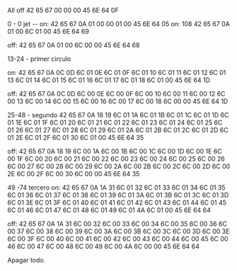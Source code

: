 All off
 42 65 67 00 00 00 45 6E 64 0F

0 - 0 jet --
on:
42 65 67 0A 01 00 00 01 00 45 6E 64 05
on: 108
42 65 67 0A 01 00 6C 01 00 45 6E 64 69

off:
42 65 67 0A 01 00 6C 00 00 45 6E 64 68


13-24 - primer circulo

on:
42 65 67 0A 0C 0D 6C 01 0E 6C 01 0F 6C 01 10 6C
01 11 6C 01 12 6C 01 13 6C 01 14 6C 01 15 6C 01
16 6C 01 17 6C 01 18 6C 01 00 45 6E 64 1D

off:
42 65 67 0A 0C 0D 6C 00 0E 6C 00 0F 6C 00 10 6C
00 11 6C 00 12 6C 00 13 6C 00 14 6C 00 15 6C 00
16 6C 00 17 6C 00 18 6C 00 00 45 6E 64 1D


25-48 - segundo
42 65 67 0A 18 19 6C 01 1A 6C 01 1B 6C 01 1C 6C
01 1D 6C 01 1E 6C 01 1F 6C 01 20 6C 01 21 6C 01
22 6C 01 23 6C 01 24 6C 01 25 6C 01 26 6C 01 27
6C 01 28 6C 01 29 6C 01 2A 6C 01 2B 6C 01 2C 6C
01 2D 6C 01 2E 6C 01 2F 6C 01 30 6C 01 00 45 6E
64 35

off:
42 65 67 0A 18 19 6C 00 1A 6C 00 1B 6C 00 1C 6C
00 1D 6C 00 1E 6C 00 1F 6C 00 20 6C 00 21 6C 00
22 6C 00 23 6C 00 24 6C 00 25 6C 00 26 6C 00 27
6C 00 28 6C 00 29 6C 00 2A 6C 00 2B 6C 00 2C 6C
00 2D 6C 00 2E 6C 00 2F 6C 00 30 6C 00 00 45 6E
64 35



49 -74  tercero
on:
42 65 67 0A 1A 31 6C 01 32 6C 01 33 6C 01 34 6C
01 35 6C 01 36 6C 01 37 6C 01 38 6C 01 39 6C 01
3A 6C 01 3B 6C 01 3C 6C 01 3D 6C 01 3E 6C 01 3F
6C 01 40 6C 01 41 6C 01 42 6C 01 43 6C 01 44 6C
01 45 6C 01 46 6C 01 47 6C 01 48 6C 01 49 6C 01
4A 6C 01 00 45 6E 64 64

off:
42 65 67 0A 1A 31 6C 00 32 6C 00 33 6C 00 34 6C
00 35 6C 00 36 6C 00 37 6C 00 38 6C 00 39 6C 00
3A 6C 00 3B 6C 00 3C 6C 00 3D 6C 00 3E 6C 00 3F
6C 00 40 6C 00 41 6C 00 42 6C 00 43 6C 00 44 6C
00 45 6C 00 46 6C 00 47 6C 00 48 6C 00 49 6C 00
4A 6C 00 00 45 6E 64 64


Apagar todo.
